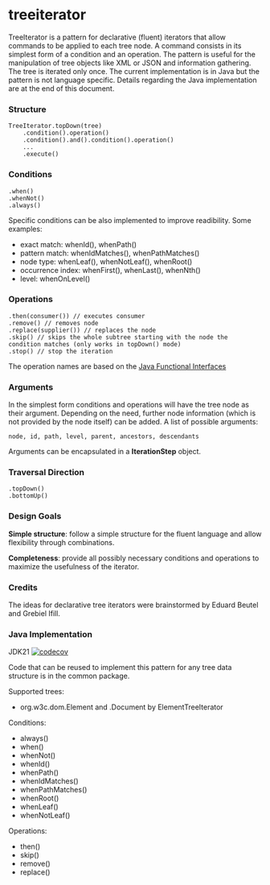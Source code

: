 # treeiterator

TreeIterator is a pattern for declarative (fluent) iterators that allow commands to be applied to each tree node. A command consists in its simplest form of a condition and an operation. The pattern is useful for the manipulation of tree objects like XML or JSON and information gathering. The tree is iterated only once. The current implementation is in Java but the pattern is not language specific.
Details regarding the Java implementation are at the end of this document.

### Structure

    TreeIterator.topDown(tree)
        .condition().operation()
        .condition().and().condition().operation()
        ...
        .execute()
    
### Conditions

    .when()
    .whenNot()
    .always()
    
Specific conditions can be also implemented to improve readibility. Some examples:

 - exact match: whenId(), whenPath()
 - pattern match: whenIdMatches(), whenPathMatches()
 - node type: whenLeaf(), whenNotLeaf(), whenRoot()
 - occurrence index: whenFirst(), whenLast(), whenNth()
 - level: whenOnLevel()
 
### Operations

    .then(consumer()) // executes consumer 
    .remove() // removes node 
    .replace(supplier()) // replaces the node
    .skip() // skips the whole subtree starting with the node the condition matches (only works in topDown() mode)
    .stop() // stop the iteration
    
The operation names are based on the [Java Functional Interfaces](https://docs.oracle.com/javase/8/docs/api/java/util/function/package-summary.html)

### Arguments

In the simplest form conditions and operations will have the tree node as their argument.
Depending on the need, further node information (which is not provided by the node itself) can be added.
A list of possible arguments:

	node, id, path, level, parent, ancestors, descendants

Arguments can be encapsulated in a **IterationStep** object.

### Traversal Direction

    .topDown()
    .bottomUp()
    
### Design Goals

**Simple structure**: follow a simple structure for the fluent language and allow flexibility through combinations.

**Completeness**: provide all possibly necessary conditions and operations to maximize the usefulness of the iterator.

### Credits

The ideas for declarative tree iterators were brainstormed by Eduard Beutel and Grebiel Ifill.

### Java Implementation

JDK21 [![codecov](https://codecov.io/gh/eduardbeutel/treeiterator/graph/badge.svg?token=QDND4FUF1R)](https://codecov.io/gh/eduardbeutel/treeiterator)

Code that can be reused to implement this pattern for any tree data structure is in the common package.

Supported trees:

- org.w3c.dom.Element and .Document by ElementTreeIterator

Conditions:

- always()
- when()
- whenNot()
- whenId()
- whenPath()
- whenIdMatches()
- whenPathMatches()
- whenRoot()
- whenLeaf()
- whenNotLeaf()

Operations:

- then()
- skip()
- remove()
- replace()
